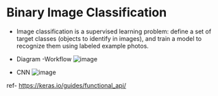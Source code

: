 # Binary Image Classification 
*  Image classification is a supervised learning problem: define a set of target classes 
(objects to identify in images), and train a model to recognize them using labeled 
example photos.

* Diagram  -Workflow
  ![image](https://github.com/user-attachments/assets/2e916835-05a4-4787-b94e-5f6194c445ae)

* CNN
  ![image](https://github.com/user-attachments/assets/4825dbf8-28f2-45de-9731-f92ecf80690f)





ref- https://keras.io/guides/functional_api/
